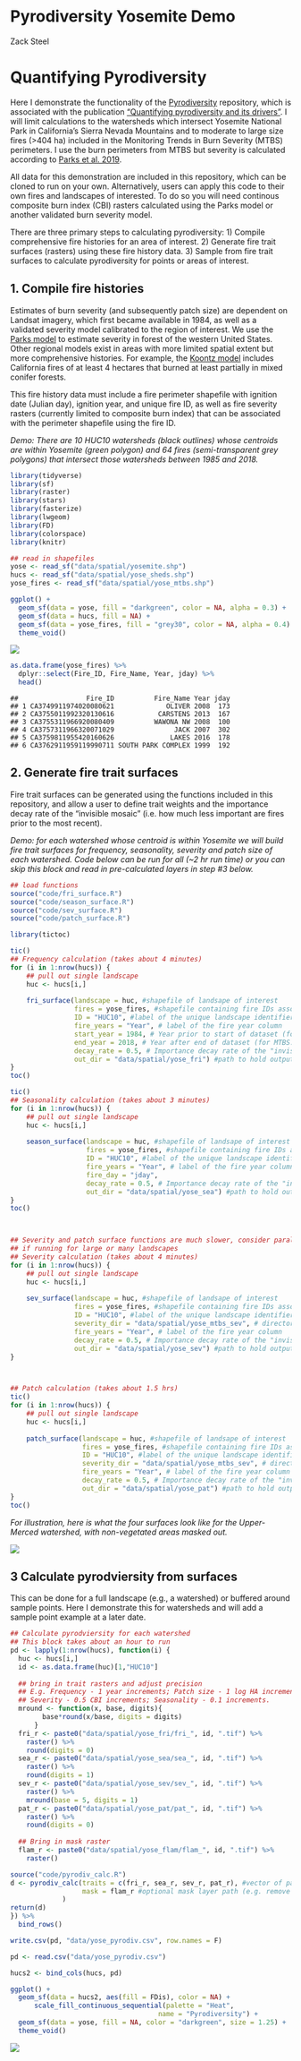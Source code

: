 Pyrodiversity Yosemite Demo
================
Zack Steel

# Quantifying Pyrodiversity

Here I demonstrate the functionality of the
[Pyrodiversity](https://github.com/zacksteel/pyrodiversity) repository,
which is associated with the publication [“Quantifying pyrodiversity and
its drivers”](https://doi.org/10.1098/rspb.2020.3202). I will limit
calculations to the watersheds which intersect Yosemite National Park in
California’s Sierra Nevada Mountains and to moderate to large size fires
(\>404 ha) included in the Monitoring Trends in Burn Severity (MTBS)
perimeters. I use the burn perimeters from MTBS but severity is
calculated according to [Parks et
al. 2019](https://www.mdpi.com/2072-4292/11/14/1735).

All data for this demonstration are included in this repository, which
can be cloned to run on your own. Alternatively, users can apply this
code to their own fires and landscapes of interested. To do so you will
need continous composite burn index (CBI) rasters calculated using the
Parks model or another validated burn severity model.

There are three primary steps to calculating pyrodiversity: 1) Compile
comprehensive fire histories for an area of interest. 2) Generate fire
trait surfaces (rasters) using these fire history data. 3) Sample from
fire trait surfaces to calculate pyrodiversity for points or areas of
interest.

## 1\. Compile fire histories

Estimates of burn severity (and subsequently patch size) are dependent
on Landsat imagery, which first became available in 1984, as well as a
validated severity model calibrated to the region of interest. We use
the [Parks model](https://www.mdpi.com/2072-4292/11/14/1735) to estimate
severity in forest of the western United States. Other regional models
exist in areas with more limited spatial extent but more comprehensive
histories. For example, the [Koontz model](https://osf.io/ke4qj/#!)
includes California fires of at least 4 hectares that burned at least
partially in mixed conifer forests.

This fire history data must include a fire perimeter shapefile with
ignition date (Julian day), ignition year, and unique fire ID, as well
as fire severity rasters (currently limited to composite burn index)
that can be associated with the perimeter shapefile using the fire ID.

*Demo: There are 10 HUC10 watersheds (black outlines) whose centroids
are within Yosemite (green polygon) and 64 fires (semi-transparent grey
polygons) that intersect those watersheds between 1985 and 2018.*

``` r
library(tidyverse)
library(sf)
library(raster)
library(stars)
library(fasterize)
library(lwgeom)
library(FD)
library(colorspace)
library(knitr)

## read in shapefiles
yose <- read_sf("data/spatial/yosemite.shp")
hucs <- read_sf("data/spatial/yose_sheds.shp")
yose_fires <- read_sf("data/spatial/yose_mtbs.shp") 

ggplot() +
  geom_sf(data = yose, fill = "darkgreen", color = NA, alpha = 0.3) +
  geom_sf(data = hucs, fill = NA) +
  geom_sf(data = yose_fires, fill = "grey30", color = NA, alpha = 0.4) +
  theme_void()
```

![](YosemiteDemo_files/figure-gfm/unnamed-chunk-1-1.png)<!-- -->

``` r
as.data.frame(yose_fires) %>% 
  dplyr::select(Fire_ID, Fire_Name, Year, jday) %>% 
  head()
```

    ##                 Fire_ID          Fire_Name Year jday
    ## 1 CA3749911974020080621             OLIVER 2008  173
    ## 2 CA3755011992320130616           CARSTENS 2013  167
    ## 3 CA3755311966920080409          WAWONA NW 2008  100
    ## 4 CA3757311966320071029               JACK 2007  302
    ## 5 CA3759811955420160626              LAKES 2016  178
    ## 6 CA3762911959119990711 SOUTH PARK COMPLEX 1999  192

## 2\. Generate fire trait surfaces

Fire trait surfaces can be generated using the functions included in
this repository, and allow a user to define trait weights and the
importance decay rate of the “invisible mosaic” (i.e. how much less
important are fires prior to the most recent).

*Demo: for each watershed whose centroid is within Yosemite we will
build fire trait surfaces for frequency, seasonality, severity and patch
size of each watershed. Code below can be run for all (\~2 hr run time)
or you can skip this block and read in pre-calculated layers in step \#3
below.*

``` r
## load functions
source("code/fri_surface.R")
source("code/season_surface.R")
source("code/sev_surface.R")
source("code/patch_surface.R")

library(tictoc)

tic()
## Frequency calculation (takes about 4 minutes)
for (i in 1:nrow(hucs)) {
    ## pull out single landscape          
    huc <- hucs[i,]
    
    fri_surface(landscape = huc, #shapefile of landsape of interest
                fires = yose_fires, #shapefile containing fire IDs associated with severity rasters
                ID = "HUC10", #label of the unique landscape identifier
                fire_years = "Year", # label of the fire year column
                start_year = 1984, # Year prior to start of dataset (for landsat: 1983)
                end_year = 2018, # Year after end of dataset (for MTBS: 2018)
                decay_rate = 0.5, # Importance decay rate of the "invisible mosaic", between [0,1)
                out_dir = "data/spatial/yose_fri") #path to hold output rasters
}
toc()

tic()
## Seasonality calculation (takes about 3 minutes)
for (i in 1:nrow(hucs)) {
    ## pull out single landscape          
    huc <- hucs[i,]
    
    season_surface(landscape = huc, #shapefile of landsape of interest
                   fires = yose_fires, #shapefile containing fire IDs associated with severity rasters
                   ID = "HUC10", #label of the unique landscape identifier
                   fire_years = "Year", # label of the fire year column
                   fire_day = "jday",
                   decay_rate = 0.5, # Importance decay rate of the "invisible mosaic", between [0,1)
                   out_dir = "data/spatial/yose_sea") #path to hold output rasters
}
toc()



## Severity and patch surface functions are much slower, consider parallel processing
## if running for large or many landscapes
## Severity calculation (takes about 4 minutes)
for (i in 1:nrow(hucs)) {
    ## pull out single landscape          
    huc <- hucs[i,]
    
    sev_surface(landscape = huc, #shapefile of landsape of interest
                fires = yose_fires, #shapefile containing fire IDs associated with severity rasters
                ID = "HUC10", #label of the unique landscape identifier
                severity_dir = "data/spatial/yose_mtbs_sev", # directory where fire rasters are held
                fire_years = "Year", # label of the fire year column
                decay_rate = 0.5, # Importance decay rate of the "invisible mosaic", between [0,1)
                out_dir = "data/spatial/yose_sev") #path to hold output rasters
}



## Patch calculation (takes about 1.5 hrs)
tic()
for (i in 1:nrow(hucs)) {
    ## pull out single landscape          
    huc <- hucs[i,]
    
    patch_surface(landscape = huc, #shapefile of landsape of interest
                  fires = yose_fires, #shapefile containing fire IDs associated with severity rasters
                  ID = "HUC10", #label of the unique landscape identifier
                  severity_dir = "data/spatial/yose_mtbs_sev", # directory where fire rasters are held
                  fire_years = "Year", # label of the fire year column
                  decay_rate = 0.5, # Importance decay rate of the "invisible mosaic", between [0,1)
                  out_dir = "data/spatial/yose_pat") #path to hold output rasters
}
toc()
```

*For illustration, here is what the four surfaces look like for the
Upper-Merced watershed, with non-vegetated areas masked out.*

![](../figures/ex2_surfaces.png)

## 3 Calculate pyrodviersity from surfaces

This can be done for a full landscape (e.g., a watershed) or buffered
around sample points. Here I demonstrate this for watersheds and will
add a sample point example at a later date.

``` r
## Calculate pyrodviersity for each watershed
## This block takes about an hour to run
pd <- lapply(1:nrow(hucs), function(i) {
  huc <- hucs[i,]
  id <- as.data.frame(huc)[1,"HUC10"]
  
  ## bring in trait rasters and adjust precision   
  ## E.g. Frequency - 1 year increments; Patch size - 1 log HA increments; 
  ## Severity - 0.5 CBI increments; Seasonality - 0.1 increments.
  mround <- function(x, base, digits){
        base*round(x/base, digits = digits)
      } 
  fri_r <- paste0("data/spatial/yose_fri/fri_", id, ".tif") %>% 
    raster() %>% 
    round(digits = 0)
  sea_r <- paste0("data/spatial/yose_sea/sea_", id, ".tif") %>% 
    raster() %>% 
    round(digits = 1)
  sev_r <- paste0("data/spatial/yose_sev/sev_", id, ".tif") %>% 
    raster() %>% 
    mround(base = 5, digits = 1)
  pat_r <- paste0("data/spatial/yose_pat/pat_", id, ".tif") %>% 
    raster() %>% 
    round(digits = 0)
  
  ## Bring in mask raster
  flam_r <- paste0("data/spatial/yose_flam/flam_", id, ".tif") %>% 
    raster()

source("code/pyrodiv_calc.R")
d <- pyrodiv_calc(traits = c(fri_r, sea_r, sev_r, pat_r), #vector of paths to trait rasters 
                  mask = flam_r #optional mask layer path (e.g. remove non-flammable areas)
             )
return(d)
}) %>% 
  bind_rows()

write.csv(pd, "data/yose_pyrodiv.csv", row.names = F)
```

``` r
pd <- read.csv("data/yose_pyrodiv.csv")

hucs2 <- bind_cols(hucs, pd)

ggplot() +
  geom_sf(data = hucs2, aes(fill = FDis), color = NA) +
      scale_fill_continuous_sequential(palette = "Heat",
                                     name = "Pyrodiversity") +
  geom_sf(data = yose, fill = NA, color = "darkgreen", size = 1.25) +
  theme_void()
```

![](YosemiteDemo_files/figure-gfm/unnamed-chunk-4-1.png)<!-- -->
